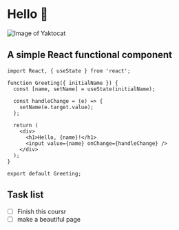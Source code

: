# Hello 👋

![Image of Yaktocat](https://octodex.github.com/images/yaktocat.png)


## A simple React functional component
```
import React, { useState } from 'react';

function Greeting({ initialName }) {
  const [name, setName] = useState(initialName);

  const handleChange = (e) => {
    setName(e.target.value);
  };

  return (
    <div>
      <h1>Hello, {name}!</h1>
      <input value={name} onChange={handleChange} />
    </div>
  );
}

export default Greeting;
```

## Task list

- [ ] Finish this coursr
- [ ] make a beautiful page 
